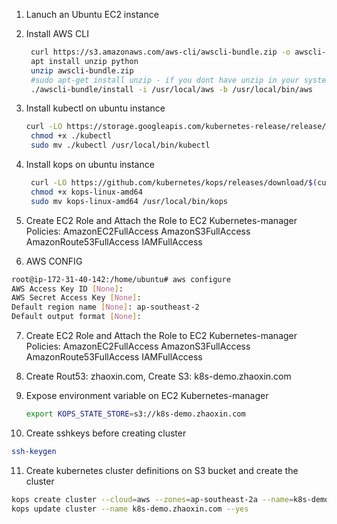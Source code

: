 1. Lanuch an Ubuntu EC2 instance
  
2. Install AWS CLI
   ```sh
    curl https://s3.amazonaws.com/aws-cli/awscli-bundle.zip -o awscli-bundle.zip
    apt install unzip python
    unzip awscli-bundle.zip
    #sudo apt-get install unzip - if you dont have unzip in your system
    ./awscli-bundle/install -i /usr/local/aws -b /usr/local/bin/aws
   ```
3. Install kubectl on ubuntu instance
   ```sh
   curl -LO https://storage.googleapis.com/kubernetes-release/release/$(curl -s https://storage.googleapis.com/kubernetes-release/release/stable.txt)/bin/linux/amd64/kubectl
    chmod +x ./kubectl
    sudo mv ./kubectl /usr/local/bin/kubectl
   ```

4. Install kops on ubuntu instance
   ```sh
    curl -LO https://github.com/kubernetes/kops/releases/download/$(curl -s https://api.github.com/repos/kubernetes/kops/releases/latest | grep tag_name | cut -d '"' -f 4)/kops-linux-amd64
    chmod +x kops-linux-amd64
    sudo mv kops-linux-amd64 /usr/local/bin/kops
   ```
5. Create EC2 Role and Attach the Role to EC2 Kubernetes-manager
   Policies: 
     AmazonEC2FullAccess 
     AmazonS3FullAccess 
     AmazonRoute53FullAccess 
     IAMFullAccess
 
6. AWS CONFIG
  ```sh
  root@ip-172-31-40-142:/home/ubuntu# aws configure
  AWS Access Key ID [None]:
  AWS Secret Access Key [None]:
  Default region name [None]: ap-southeast-2
  Default output format [None]:
  ```
  
7. Create EC2 Role and Attach the Role to EC2 Kubernetes-manager
   Policies: 
   AmazonEC2FullAccess 
   AmazonS3FullAccess 
   AmazonRoute53FullAccess 
   IAMFullAccess
   
8. Create Rout53: zhaoxin.com, Create S3: k8s-demo.zhaoxin.com

9. Expose environment variable on EC2 Kubernetes-manager
   ```sh
   export KOPS_STATE_STORE=s3://k8s-demo.zhaoxin.com
   ```
10. Create sshkeys before creating cluster
   ```sh
   ssh-keygen
   ```
   
11. Create kubernetes cluster definitions on S3 bucket and create the cluster
   ```sh
   kops create cluster --cloud=aws --zones=ap-southeast-2a --name=k8s-demo.zhaoxin.com --dns-zone=zhaoxin.com --dns private 
   kops update cluster --name k8s-demo.zhaoxin.com --yes
   ```


